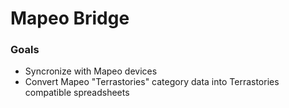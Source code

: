 # Mapeo Bridge

### Goals

- Syncronize with Mapeo devices
- Convert Mapeo "Terrastories" category data into Terrastories compatible spreadsheets
